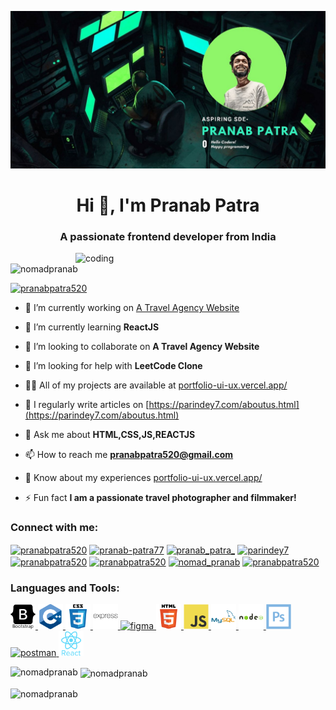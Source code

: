 ![logo](https://github.com/nomadpranab/nomadpranab/blob/main/1.jpg)
<h1 align="center">Hi 👋, I'm Pranab Patra</h1>
<h3 align="center">A passionate frontend developer from India</h3>
<img align="right" alt="coding" width="400" src="https://camo.githubusercontent.com/c1dcb74cc1c1835b1d716f5051499a2814c683c806b15f04b0eba492863703e9/68747470733a2f2f63646e2e6472696262626c652e636f6d2f75736572732f3733303730332f73637265656e73686f74732f363538313234332f6176656e746f2e676966">
<p align="left"> <img src="https://komarev.com/ghpvc/?username=nomadpranab&label=Profile%20views&color=0e75b6&style=flat" alt="nomadpranab" /> </p>

<p align="left"> <a href="https://twitter.com/pranabpatra520" target="blank"><img src="https://img.shields.io/twitter/follow/pranabpatra520?logo=twitter&style=for-the-badge" alt="pranabpatra520" /></a> </p>

- 🔭 I’m currently working on [A Travel Agency Website](https://parindey7.com/)

- 🌱 I’m currently learning **ReactJS**

- 👯 I’m looking to collaborate on **A Travel Agency Website**

- 🤝 I’m looking for help with **LeetCode Clone**

- 👨‍💻 All of my projects are available at [portfolio-ui-ux.vercel.app/](portfolio-ui-ux.vercel.app/)

- 📝 I regularly write articles on [https://parindey7.com/aboutus.html](https://parindey7.com/aboutus.html)

- 💬 Ask me about **HTML,CSS,JS,REACTJS**

- 📫 How to reach me **pranabpatra520@gmail.com**

- 📄 Know about my experiences [portfolio-ui-ux.vercel.app/](portfolio-ui-ux.vercel.app/)

- ⚡ Fun fact **I am a passionate travel photographer and filmmaker!**

<h3 align="left">Connect with me:</h3>
<p align="left">
<a href="https://twitter.com/pranabpatra520" target="blank"><img align="center" src="https://raw.githubusercontent.com/rahuldkjain/github-profile-readme-generator/master/src/images/icons/Social/twitter.svg" alt="pranabpatra520" height="30" width="40" /></a>
<a href="https://linkedin.com/in/pranab-patra77" target="blank"><img align="center" src="https://raw.githubusercontent.com/rahuldkjain/github-profile-readme-generator/master/src/images/icons/Social/linked-in-alt.svg" alt="pranab-patra77" height="30" width="40" /></a>
<a href="https://instagram.com/pranab_patra_" target="blank"><img align="center" src="https://raw.githubusercontent.com/rahuldkjain/github-profile-readme-generator/master/src/images/icons/Social/instagram.svg" alt="pranab_patra_" height="30" width="40" /></a>
<a href="https://www.youtube.com/c/parindey7" target="blank"><img align="center" src="https://raw.githubusercontent.com/rahuldkjain/github-profile-readme-generator/master/src/images/icons/Social/youtube.svg" alt="parindey7" height="30" width="40" /></a>
<a href="https://www.codechef.com/users/pranabpatra520" target="blank"><img align="center" src="https://cdn.jsdelivr.net/npm/simple-icons@3.1.0/icons/codechef.svg" alt="pranabpatra520" height="30" width="40" /></a>
<a href="https://www.hackerrank.com/pranabpatra520" target="blank"><img align="center" src="https://raw.githubusercontent.com/rahuldkjain/github-profile-readme-generator/master/src/images/icons/Social/hackerrank.svg" alt="pranabpatra520" height="30" width="40" /></a>
<a href="https://www.leetcode.com/nomad_pranab" target="blank"><img align="center" src="https://raw.githubusercontent.com/rahuldkjain/github-profile-readme-generator/master/src/images/icons/Social/leet-code.svg" alt="nomad_pranab" height="30" width="40" /></a>
<a href="https://auth.geeksforgeeks.org/user/pranabpatra520" target="blank"><img align="center" src="https://raw.githubusercontent.com/rahuldkjain/github-profile-readme-generator/master/src/images/icons/Social/geeks-for-geeks.svg" alt="pranabpatra520" height="30" width="40" /></a>
</p>

<h3 align="left">Languages and Tools:</h3>
<p align="left"> <a href="https://getbootstrap.com" target="_blank" rel="noreferrer"> <img src="https://raw.githubusercontent.com/devicons/devicon/master/icons/bootstrap/bootstrap-plain-wordmark.svg" alt="bootstrap" width="40" height="40"/> </a> <a href="https://www.w3schools.com/cpp/" target="_blank" rel="noreferrer"> <img src="https://raw.githubusercontent.com/devicons/devicon/master/icons/cplusplus/cplusplus-original.svg" alt="cplusplus" width="40" height="40"/> </a> <a href="https://www.w3schools.com/css/" target="_blank" rel="noreferrer"> <img src="https://raw.githubusercontent.com/devicons/devicon/master/icons/css3/css3-original-wordmark.svg" alt="css3" width="40" height="40"/> </a> <a href="https://expressjs.com" target="_blank" rel="noreferrer"> <img src="https://raw.githubusercontent.com/devicons/devicon/master/icons/express/express-original-wordmark.svg" alt="express" width="40" height="40"/> </a> <a href="https://www.figma.com/" target="_blank" rel="noreferrer"> <img src="https://www.vectorlogo.zone/logos/figma/figma-icon.svg" alt="figma" width="40" height="40"/> </a> <a href="https://www.w3.org/html/" target="_blank" rel="noreferrer"> <img src="https://raw.githubusercontent.com/devicons/devicon/master/icons/html5/html5-original-wordmark.svg" alt="html5" width="40" height="40"/> </a> <a href="https://developer.mozilla.org/en-US/docs/Web/JavaScript" target="_blank" rel="noreferrer"> <img src="https://raw.githubusercontent.com/devicons/devicon/master/icons/javascript/javascript-original.svg" alt="javascript" width="40" height="40"/> </a> <a href="https://www.mysql.com/" target="_blank" rel="noreferrer"> <img src="https://raw.githubusercontent.com/devicons/devicon/master/icons/mysql/mysql-original-wordmark.svg" alt="mysql" width="40" height="40"/> </a> <a href="https://nodejs.org" target="_blank" rel="noreferrer"> <img src="https://raw.githubusercontent.com/devicons/devicon/master/icons/nodejs/nodejs-original-wordmark.svg" alt="nodejs" width="40" height="40"/> </a> <a href="https://www.photoshop.com/en" target="_blank" rel="noreferrer"> <img src="https://raw.githubusercontent.com/devicons/devicon/master/icons/photoshop/photoshop-line.svg" alt="photoshop" width="40" height="40"/> </a> <a href="https://postman.com" target="_blank" rel="noreferrer"> <img src="https://www.vectorlogo.zone/logos/getpostman/getpostman-icon.svg" alt="postman" width="40" height="40"/> </a> <a href="https://reactjs.org/" target="_blank" rel="noreferrer"> <img src="https://raw.githubusercontent.com/devicons/devicon/master/icons/react/react-original-wordmark.svg" alt="react" width="40" height="40"/> </a> </p>

<p><img align="left" src="https://github-readme-stats.vercel.app/api/top-langs?username=nomadpranab&show_icons=true&locale=en&layout=compact" alt="nomadpranab" /></p>

<p>&nbsp;<img align="center" src="https://github-readme-stats.vercel.app/api?username=nomadpranab&show_icons=true&locale=en" alt="nomadpranab" /></p>

<p><img align="center" src="https://github-readme-streak-stats.herokuapp.com/?user=nomadpranab&" alt="nomadpranab" /></p>

